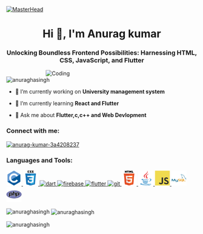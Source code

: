 [![MasterHead](https://www.arkasoftwares.com/blog/wp-content/uploads/2021/01/header_banner-2.jpg)](https://anuraghasingh.io)
<h1 align="center">Hi 👋, I'm Anurag kumar</h1>
<h3 align="center">Unlocking Boundless Frontend Possibilities: Harnessing HTML, CSS, JavaScript, and Flutter</h3>
 <img align="right" alt="Coding" width="400" src="https://encrypted-tbn0.gstatic.com/images?q=tbn:ANd9GcSIQLNTcxBXQl-zSbzfp8F-GrQjnUSG-_f8-Q&usqp=CAU">
<p align="left"> <img src="https://komarev.com/ghpvc/?username=anuraghasingh&label=Profile%20views&color=0e75b6&style=flat" alt="anuraghasingh" /> </p>


- 🔭 I’m currently working on **University management system**

- 🌱 I’m currently learning **React and Flutter**

- 💬 Ask me about **Flutter,c,c++ and Web Devlopment**

<h3 align="left">Connect with me:</h3>
<p align="left">
<a href="https://linkedin.com/in/anurag-kumar-3a4208237" target="blank"><img align="center" src="https://raw.githubusercontent.com/rahuldkjain/github-profile-readme-generator/master/src/images/icons/Social/linked-in-alt.svg" alt="anurag-kumar-3a4208237" height="30" width="40" /></a>
</p>

<h3 align="left">Languages and Tools:</h3>
<p align="left"> <a href="https://www.cprogramming.com/" target="_blank" rel="noreferrer"> <img src="https://raw.githubusercontent.com/devicons/devicon/master/icons/c/c-original.svg" alt="c" width="40" height="40"/> </a> <a href="https://www.w3schools.com/css/" target="_blank" rel="noreferrer"> <img src="https://raw.githubusercontent.com/devicons/devicon/master/icons/css3/css3-original-wordmark.svg" alt="css3" width="40" height="40"/> </a> <a href="https://dart.dev" target="_blank" rel="noreferrer"> <img src="https://www.vectorlogo.zone/logos/dartlang/dartlang-icon.svg" alt="dart" width="40" height="40"/> </a> <a href="https://firebase.google.com/" target="_blank" rel="noreferrer"> <img src="https://www.vectorlogo.zone/logos/firebase/firebase-icon.svg" alt="firebase" width="40" height="40"/> </a> <a href="https://flutter.dev" target="_blank" rel="noreferrer"> <img src="https://www.vectorlogo.zone/logos/flutterio/flutterio-icon.svg" alt="flutter" width="40" height="40"/> </a> <a href="https://git-scm.com/" target="_blank" rel="noreferrer"> <img src="https://www.vectorlogo.zone/logos/git-scm/git-scm-icon.svg" alt="git" width="40" height="40"/> </a> <a href="https://www.w3.org/html/" target="_blank" rel="noreferrer"> <img src="https://raw.githubusercontent.com/devicons/devicon/master/icons/html5/html5-original-wordmark.svg" alt="html5" width="40" height="40"/> </a> <a href="https://www.java.com" target="_blank" rel="noreferrer"> <img src="https://raw.githubusercontent.com/devicons/devicon/master/icons/java/java-original.svg" alt="java" width="40" height="40"/> </a> <a href="https://developer.mozilla.org/en-US/docs/Web/JavaScript" target="_blank" rel="noreferrer"> <img src="https://raw.githubusercontent.com/devicons/devicon/master/icons/javascript/javascript-original.svg" alt="javascript" width="40" height="40"/> </a> <a href="https://www.mysql.com/" target="_blank" rel="noreferrer"> <img src="https://raw.githubusercontent.com/devicons/devicon/master/icons/mysql/mysql-original-wordmark.svg" alt="mysql" width="40" height="40"/> </a> <a href="https://www.php.net" target="_blank" rel="noreferrer"> <img src="https://raw.githubusercontent.com/devicons/devicon/master/icons/php/php-original.svg" alt="php" width="40" height="40"/> </a> </p>

<p><img align="left" src="https://github-readme-stats.vercel.app/api/top-langs?username=anuraghasingh&show_icons=true&locale=en&layout=compact" alt="anuraghasingh" /></p>

<p>&nbsp;<img align="center" src="https://github-readme-stats.vercel.app/api?username=anuraghasingh&show_icons=true&locale=en" alt="anuraghasingh" /></p>

<p><img align="center" src="https://github-readme-streak-stats.herokuapp.com/?user=anuraghasingh&" alt="anuraghasingh" /></p>
